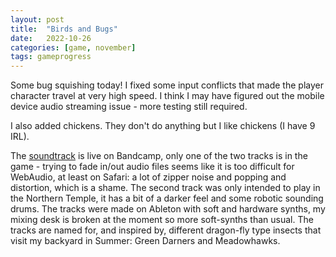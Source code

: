 ```yaml
---
layout: post
title:  "Birds and Bugs"
date:   2022-10-26
categories: [game, november]
tags: gameprogress
---
```

Some bug squishing today! I fixed some input conflicts that made the player character travel at very high speed. I think I may have figured out the mobile device audio streaming issue - more testing still required.

I also added chickens. They don't do anything but I like chickens (I have 9 IRL).

The [soundtrack](https://b38tn1k.bandcamp.com/album/november-man-and-possum-ost) is live on Bandcamp, only one of the two tracks is in the game - trying to fade in/out audio files seems like it is too difficult for WebAudio, at least on Safari: a lot of zipper noise and popping and distortion, which is a shame. The second track was only intended to play in the Northern Temple, it has a bit of a darker feel and some robotic sounding drums. The tracks were made on Ableton with soft and hardware synths, my mixing desk is broken at the moment so more soft-synths than usual. The tracks are named for, and inspired by, different dragon-fly type insects that visit my backyard in Summer: Green Darners and Meadowhawks.
